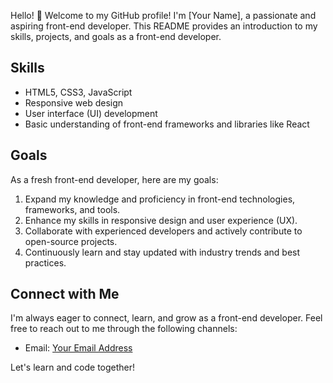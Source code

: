 Hello! 👋 Welcome to my GitHub profile! I'm [Your Name], a passionate and aspiring front-end developer. This README provides an introduction to my skills, projects, and goals as a front-end developer.

## Skills

- HTML5, CSS3, JavaScript
- Responsive web design
- User interface (UI) development
- Basic understanding of front-end frameworks and libraries like React 



## Goals

As a fresh front-end developer, here are my goals:

1. Expand my knowledge and proficiency in front-end technologies, frameworks, and tools.
2. Enhance my skills in responsive design and user experience (UX).
3. Collaborate with experienced developers and actively contribute to open-source projects.
4. Continuously learn and stay updated with industry trends and best practices.

## Connect with Me

I'm always eager to connect, learn, and grow as a front-end developer. Feel free to reach out to me through the following channels:

- Email: [Your Email Address](kuldee@528gmail.com)

Let's learn and code together!

<!---
kuldeep536/kuldeep536 is a ✨ special ✨ repository because its `README.md` (this file) appears on your GitHub profile.
You can click the Preview link to take a look at your changes.
--->
